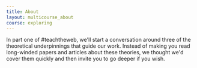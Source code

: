 ```yaml
---
title: About
layout: multicourse_about
course: exploring
---
```


In part one of #teachtheweb, we'll start a conversation around three of the theoretical underpinnings that guide our work. Instead of making you read long-winded papers and articles about these theories, we thought we'd cover them quickly and then invite you to go deeper if you wish.

